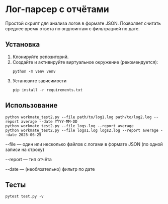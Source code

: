 # Лог-парсер с отчётами

Простой скрипт для анализа логов в формате JSON. 
Позволяет считать среднее время ответа по эндпоинтам с фильтрацией по дате.

## Установка

1. Клонируйте репозиторий.
2. Создайте и активируйте виртуальное окружение (рекомендуется):
   ```
   python -m venv venv
   ```
4. Установите зависимости
   ```
   pip install -r requirements.txt
   ```

## Использование

```
python workmate_test2.py --file path/to/log1.log path/to/log2.log --report average --date YYYY-MM-DD
python workmate_test2.py --file logs.log --report average
python workmate_test2.py --file logs1.log logs2.log --report average --date 2025-06-25
```

--file — один или несколько файлов с логами в формате JSON (по одной записи на строку)

--report — тип отчёта

--date — (необязательно) фильтр по дате

## Тесты
```
pytest test.py -v 
```
